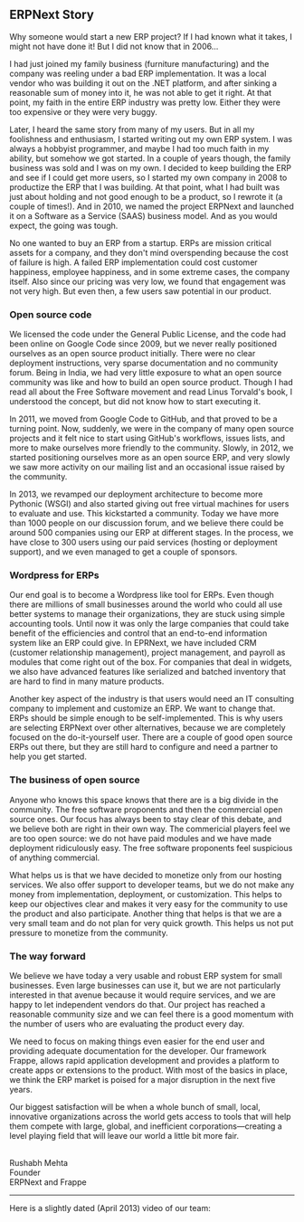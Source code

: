 <section class='section-padding text-center'>
	<h1>ERPNext Story</h1>
	<p class="lead text-muted">
		Why someone would start a new ERP project? If I had known what it takes, I might not have done it! But I did not know that in 2006...
	</p>
</section>

<!-- no-sidebar -->

I had just joined my family business (furniture manufacturing) and the company was reeling under a bad ERP implementation. It was a local vendor who was building it out on the .NET platform, and after sinking a reasonable sum of money into it, he was not able to get it right. At that point, my faith in the entire ERP industry was pretty low. Either they were too expensive or they were very buggy.

Later, I heard the same story from many of my users. But in all my foolishness and enthusiasm, I started writing out my own ERP system. I was always a hobbyist programmer, and maybe I had too much faith in my ability, but somehow we got started. In a couple of years though, the family business was sold and I was on my own. I decided to keep building the ERP and see if I could get more users, so I started my own company in 2008 to productize the ERP that I was building. At that point, what I had built was just about holding and not good enough to be a product, so I rewrote it (a couple of times!). And in 2010, we named the project ERPNext and launched it on a Software as a Service (SAAS) business model. And as you would expect, the going was tough.

No one wanted to buy an ERP from a startup. ERPs are mission critical assets for a company, and they don't mind overspending because the cost of failure is high. A failed ERP implementation could cost customer happiness, employee happiness, and in some extreme cases, the company itself. Also since our pricing was very low, we found that engagement was not very high. But even then, a few users saw potential in our product.

### Open source code

We licensed the code under the General Public License, and the code had been online on Google Code since 2009, but we never really positioned ourselves as an open source product initially. There were no clear deployment instructions, very sparse documentation and no community forum. Being in India, we had very little exposure to what an open source community was like and how to build an open source product. Though I had read all about the Free Software movement and read Linus Torvald's book, I understood the concept, but did not know how to start executing it.

In 2011, we moved from Google Code to GitHub, and that proved to be a turning point. Now, suddenly, we were in the company of many open source projects and it felt nice to start using GitHub's workflows, issues lists, and more to make ourselves more friendly to the community. Slowly, in 2012, we started positioning ourselves more as an open source ERP, and very slowly we saw more activity on our mailing list and an occasional issue raised by the community.

In 2013, we revamped our deployment architecture to become more Pythonic (WSGI) and also started giving out free virtual machines for users to evaluate and use. This kickstarted a community. Today we have more than 1000 people on our discussion forum, and we believe there could be around 500 companies using our ERP at different stages. In the process, we have close to 300 users using our paid services (hosting or deployment support), and we even managed to get a couple of sponsors.

### Wordpress for ERPs

Our end goal is to become a Wordpress like tool for ERPs. Even though there are millions of small businesses around the world who could all use better systems to manage their organizations, they are stuck using simple accounting tools. Until now it was only the large companies that could take benefit of the efficiencies and control that an end-to-end information system like an ERP could give. In EPRNext, we have included CRM (customer relationship management), project management, and payroll as modules that come right out of the box. For companies that deal in widgets, we also have advanced features like serialized and batched inventory that are hard to find in many mature products.

Another key aspect of the industry is that users would need an IT consulting company to implement and customize an ERP. We want to change that. ERPs should be simple enough to be self-implemented. This is why users are selecting ERPNext over other alternatives, because we are completely focused on the do-it-yourself user. There are a couple of good open source ERPs out there, but they are still hard to configure and need a partner to help you get started.

### The business of open source

Anyone who knows this space knows that there are is a big divide in the community. The free software proponents and then the commercial open source ones. Our focus has always been to stay clear of this debate, and we believe both are right in their own way. The commericial players feel we are too open source: we do not have paid modules and we have made deployment ridiculously easy. The free software proponents feel suspicious of anything commercial.

What helps us is that we have decided to monetize only from our hosting services. We also offer support to developer teams, but we do not make any money from implementation, deployment, or customization. This helps to keep our objectives clear and makes it very easy for the community to use the product and also participate. Another thing that helps is that we are a very small team and do not plan for very quick growth. This helps us not put pressure to monetize from the community.

### The way forward

We believe we have today a very usable and robust ERP system for small businesses. Even large businesses can use it, but we are not particularly interested in that avenue because it would require services, and we are happy to let independent vendors do that. Our project has reached a reasonable community size and we can feel there is a good momentum with the number of users who are evaluating the product every day.

We need to focus on making things even easier for the end user and providing adequate documentation for the developer. Our framework Frappe, allows rapid application development and provides a platform to create apps or extensions to the product. With most of the basics in place, we think the ERP market is poised for a major disruption in the next five years.

Our biggest satisfaction will be when a whole bunch of small, local, innovative organizations across the world gets access to tools that will help them compete with large, global, and inefficient corporations—creating a level playing field that will leave our world a little bit more fair.

<br>
Rushabh Mehta<br>
Founder<br>
ERPNext and Frappe

---

Here is a slightly dated (April 2013) video of our team:

<div>
<div class="embed-responsive>
  <iframe class="embed-responsive-item" src="//www.youtube.com/embed/zRoFnqN6kPU?feature=player_embedded"></iframe>
</div>
</div>
